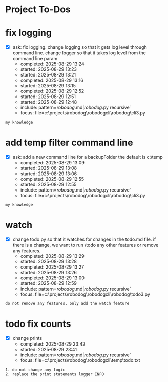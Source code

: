 # Project To-Dos

# fix logging
- [x] ask: fix logging. change logging so that it gets log level through command line. change logger so that it takes log level from the command line param
  - completed: 2025-08-29 13:24
  - started: 2025-08-29 13:23
  - started: 2025-08-29 13:21
  - completed: 2025-08-29 13:16
  - started: 2025-08-29 13:15
  - completed: 2025-08-29 12:52
  - started: 2025-08-29 12:51
  - started: 2025-08-29 12:48
  - include: pattern=*robodog*.md|*robodog*.py  recursive`
  - focus: file=c:\projects\robodog\robodogcli\robodog\cli3.py
```code
my knowledge
```

# add temp filter command line
- [x] ask: add a new command line for a backupFolder the default is c:\temp
  - completed: 2025-08-29 13:09
  - started: 2025-08-29 13:08
  - started: 2025-08-29 13:06
  - completed: 2025-08-29 12:55
  - started: 2025-08-29 12:55
  - include: pattern=*robodog*.md|*robodog*.py  recursive`
  - focus:   file=c:\projects\robodog\robodogcli\robodog\cli3.py
```code
my knowledge
```

# watch
- [x] change todo.py so that it watches for changes in the todo.md file. if there is a change, we want to run /todo any other features or remove any features.
  - completed: 2025-08-29 13:29
  - started: 2025-08-29 13:28
  - completed: 2025-08-29 13:27
  - started: 2025-08-29 13:26
  - completed: 2025-08-29 13:00
  - started: 2025-08-29 12:59
  - include: pattern=*robodog*.md|*robodog*.py  recursive`
  - focus:   file=c:\projects\robodog\robodogcli\robodog\todo3.py
```code
do not remove any features. only add the watch feature
```



# todo fix counts
- [x] change prints
  - completed: 2025-08-29 23:42
  - started: 2025-08-29 23:41
  - include: pattern=*robodog*.md|*robodog*.py  recursive`
  - focus:   file=c:\projects\robodog\robodogcli\temp\todo.txt
```code
1. do not change any logic
2. replace the print statements logger INFO

```
